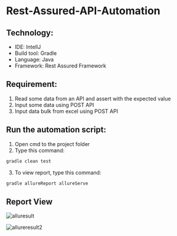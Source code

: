 # Rest-Assured-API-Automation

## Technology:
- IDE: IntelIJ
- Build tool: Gradle
- Language: Java
- Framework: Rest Assured Framework


## Requirement:
1. Read some data from an API and assert with the expected value
2. Input some data using POST API
3. Input data bulk from excel using POST API


## Run the automation script:
1. Open cmd to the project folder
2. Type this command:

```sh
gradle clean test
```
3. To view report, type this command:
```sh
gradle allureReport allureServe
```
## Report View
![alluresult](https://user-images.githubusercontent.com/48891202/85259278-96666180-b48a-11ea-9360-6fa3d45bf874.png)

![allureresult2](https://user-images.githubusercontent.com/48891202/85259306-a2522380-b48a-11ea-8820-d865d417a6c5.png)


